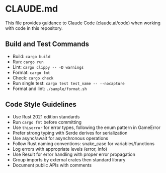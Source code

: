 # CLAUDE.md

This file provides guidance to Claude Code (claude.ai/code) when working with code in this repository.

## Build and Test Commands
- Build: `cargo build`
- Run: `cargo run`
- Lint: `cargo clippy -- -D warnings`
- Format: `cargo fmt`
- Check: `cargo check`
- Run single test: `cargo test test_name -- --nocapture`
- Format and lint: `./sample/format.sh`

## Code Style Guidelines
- Use Rust 2021 edition standards
- Run `cargo fmt` before committing
- Use `thiserror` for error types, following the enum pattern in GameError
- Prefer strong typing with Serde derives for serialization
- Use async/await for asynchronous operations
- Follow Rust naming conventions: snake_case for variables/functions
- Log errors with appropriate levels (error, info)
- Use Result for error handling with proper error propagation
- Group imports by external crates then standard library
- Document public APIs with comments